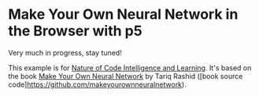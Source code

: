 # Make Your Own Neural Network in the Browser with p5

Very much in progress, stay tuned!

This example is for [Nature of Code Intelligence and Learning](https://github.com/shiffman/NOC-S17-2-Intelligence-Learning). It's based on the book [Make Your Own Neural Network](http://amzn.to/2oRW1ax) by Tariq Rashid ([book source code]https://github.com/makeyourownneuralnetwork). 
